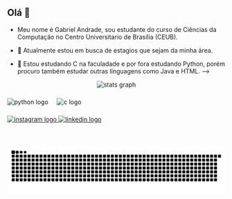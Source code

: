 ## Olá 👋
- Meu nome é Gabriel Andrade, sou estudante do curso de Ciências da Computação no Centro Universitario de Brasília (CEUB).

- 🔭 Atualmente estou em busca de estagios que sejam da minha área.
- 🌱 Estou estudando C na faculadade e por fora estudando Python, porém procuro também estudar outras linguagens como Java e HTML.
-->

<div align="center">
  <img src="https://github-readme-stats.vercel.app/api?username=Biel-c&hide_title=false&hide_rank=false&show_icons=true&include_all_commits=true&count_private=true&disable_animations=false&theme=dark&locale=en&hide_border=false" height="150" alt="stats graph"  />
</div>

###

<div align="left">
  <img src="https://cdn.jsdelivr.net/gh/devicons/devicon/icons/python/python-original.svg" height="30" alt="python logo"  />
  <img width="12" />
  <img src="https://cdn.jsdelivr.net/gh/devicons/devicon/icons/c/c-original.svg" height="30" alt="c logo"  />
</div>

###

<div align="left">
  <a href="https://www.instagram.com/biel.acouto/" target="_blank">
    <img src="https://img.shields.io/static/v1?message=Instagram&logo=instagram&label=&color=E4405F&logoColor=white&labelColor=&style=for-the-badge" height="35" alt="instagram logo"  />
  </a>
  <a href="https://www.linkedin.com/in/gabriel-andrade-couto-0092a9352/" target="_blank">
    <img src="https://img.shields.io/static/v1?message=LinkedIn&logo=linkedin&label=&color=0077B5&logoColor=white&labelColor=&style=for-the-badge" height="35" alt="linkedin logo"  />
  </a>
</div>

###

<br clear="both">

</div>

![GitHub contribution grid snake animation](https://raw.githubusercontent.com/Biel-c/Biel-c/output/github-contribution-grid-snake.svg)
